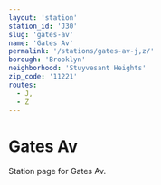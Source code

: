 ```yaml
---
layout: 'station'
station_id: 'J30'
slug: 'gates-av'
name: 'Gates Av'
permalink: '/stations/gates-av-j,z/'
borough: 'Brooklyn'
neighborhood: 'Stuyvesant Heights'
zip_code: '11221'
routes:
  - J,
  - Z
---
```

# Gates Av

Station page for Gates Av.
